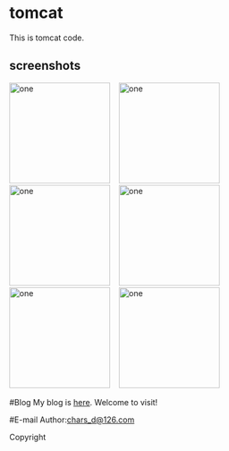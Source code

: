 # tomcat
This is tomcat code.

screenshots
-----------------------
<img alt="one" src="https://raw.github.com/charsdavy/tomcat/master/screenshots/tomcat.jpg" width="180">
&nbsp;&nbsp;
<img alt="one" src="https://raw.github.com/charsdavy/tomcat/master/screenshots/tomcat2.png" width="180">
&nbsp;&nbsp;
<img alt="one" src="https://raw.github.com/charsdavy/tomcat/master/screenshots/tomcat3.png" width="180">
&nbsp;&nbsp;
<img alt="one" src="https://raw.github.com/charsdavy/tomcat/master/screenshots/tomcat4.png" width="180">
&nbsp;&nbsp;
<img alt="one" src="https://raw.github.com/charsdavy/tomcat/master/screenshots/tomcat5.png" width="180">
&nbsp;&nbsp;
<img alt="one" src="https://raw.github.com/charsdavy/tomcat/master/screenshots/tomcat6.png" width="180">
&nbsp;&nbsp;

#Blog
My blog is [here](http://www.cnblogs.com/chars). Welcome to visit!

#E-mail
Author:chars_d@126.com

Copyright
